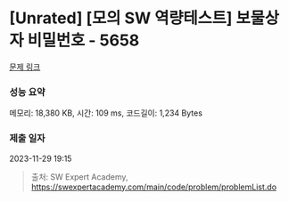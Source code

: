 # [Unrated] [모의 SW 역량테스트] 보물상자 비밀번호 - 5658 

[문제 링크](https://swexpertacademy.com/main/code/problem/problemDetail.do?contestProbId=AWXRUN9KfZ8DFAUo) 

### 성능 요약

메모리: 18,380 KB, 시간: 109 ms, 코드길이: 1,234 Bytes

### 제출 일자

2023-11-29 19:15



> 출처: SW Expert Academy, https://swexpertacademy.com/main/code/problem/problemList.do